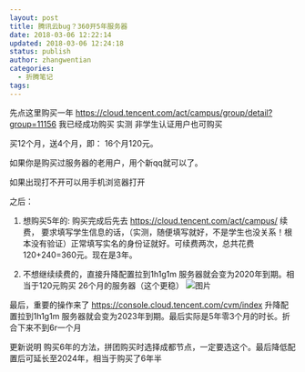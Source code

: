 ```yaml
---
layout: post
title: 腾讯云bug？360开5年服务器
date: 2018-03-06 12:22:14
updated: 2018-03-06 12:24:18
status: publish
author: zhangwentian
categories: 
  - 折腾笔记
tags: 
---
```



先点这里购买一年
https://cloud.tencent.com/act/campus/group/detail?group=11156
我已经成功购买
实测 非学生认证用户也可购买

买12个月，送4个月，即： 16个月120元。

如果你是购买过服务器的老用户，用个新qq就可以了。

如果出现打不开可以用手机浏览器打开

之后：
1. 想购买5年的:
购买完成后先去
https://cloud.tencent.com/act/campus/
续费，
要求填写学生信息的话，（实测，随便填写就好，不是学生也没关系！根本没有验证）正常填写实名的身份证就好。可续费两次，总共花费120+240=360元。现在是3年。

2. 不想继续续费的，直接升降配置拉到1h1g1m 服务器就会变为2020年到期。相当于120元购买 26个月的服务器（这个更稳）
![图片][1]

最后，重要的操作来了
https://console.cloud.tencent.com/cvm/index
升降配置拉到1h1g1m 服务器就会变为2023年到期。最后实际是5年零3个月的时长。折合下来不到6r一个月


更新说明
购买6年的方法，拼团购买时选择成都节点，一定要选这个。最后降低配置后可延长至2024年，相当于购买了6年半


  [1]: https://i.loli.net/2018/03/06/5a9e17cb8b9c1.png